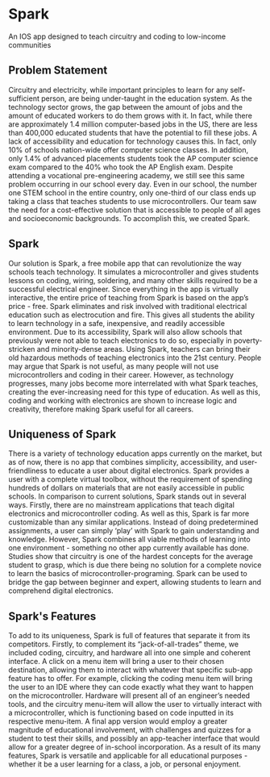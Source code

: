 # Spark
<html>
  <body>
An IOS app designed to teach circuitry and coding to low-income communities
<p align="center">
  <object data="http://www.youtube.com/embed/W7qWa52k-nE"
   width="560" height="315"></object>
</p>

## Problem Statement
Circuitry and electricity, while important principles to learn for any self-sufficient person, are being under-taught in the education system. As the technology sector grows, the gap between the amount of jobs and the amount of educated workers to do them grows with it. In fact, while there are approximately 1.4 million computer-based jobs in the US, there are less than 400,000 educated students that have the potential to fill these jobs. A lack of accessibility and education for technology causes this. In fact, only 10% of schools nation-wide offer computer science classes. In addition, only 1.4% of advanced placements students took the AP computer science exam compared to the 40% who took the AP English exam. Despite attending a vocational pre-engineering academy, we still see this same problem occurring in our school every day. Even in our school, the number one STEM school in the entire country, only one-third of our class ends up taking a class that teaches students to use microcontrollers. Our team saw the need for a cost-effective solution that is accessible to people of all ages and socioeconomic backgrounds. To accomplish this, we created Spark.

## Spark
Our solution is Spark, a free mobile app that can revolutionize the way schools teach technology. It simulates a microcontroller and gives students lessons on coding, wiring, soldering, and many other skills required to be a successful electrical engineer. Since everything in the app is virtually interactive, the entire price of teaching from Spark is based on the app’s price - free. Spark eliminates and risk involved with traditional electrical education such as electrocution and fire. This gives all students the ability to learn technology in a safe, inexpensive, and readily accessible environment. Due to its accessibility, Spark will also allow schools that previously were not able to teach electronics to do so, especially in poverty-stricken and minority-dense areas. Using Spark, teachers can bring their old hazardous methods of teaching electronics into the 21st century. People may argue that Spark is not useful, as many people will not use microcontrollers and coding in their career. However, as technology progresses, many jobs become more interrelated with what Spark teaches, creating the ever-increasing need for this type of education. As well as this, coding and working with electronics are shown to increase logic and creativity, therefore making Spark useful for all careers.

## Uniqueness of Spark
There is a variety of technology education apps currently on the market, but as of now, there is no app that combines simplicity, accessibility, and user-friendliness to educate a user about digital electronics. Spark provides a user with a complete virtual toolbox, without the requirement of spending hundreds of dollars on materials that are not easily accessible in public schools. In comparison to current solutions, Spark stands out in several ways. Firstly, there are no mainstream applications that teach digital electronics and microcontroller coding. As well as this, Spark is far more customizable than any similar applications. Instead of doing predetermined assignments, a user can simply ‘play’ with Spark to gain understanding and knowledge. However, Spark combines all viable methods of learning into one environment - something no other app currently available has done. Studies show that circuitry is one of the hardest concepts for the average student to grasp, which is due there being no solution for a complete novice to learn the basics of microcontroller-programing. Spark can be used to bridge the gap between beginner and expert, allowing students to learn and comprehend digital electronics.

## Spark's Features
To add to its uniqueness, Spark is full of features that separate it from its competitors. Firstly, to complement its “jack-of-all-trades” theme, we included coding, circuitry, and hardware all into one simple and coherent interface. A click on a menu item will bring a user to their chosen destination, allowing them to interact with whatever that specific sub-app feature has to offer. For example, clicking the coding menu item will bring the user to an IDE where they can code exactly what they want to happen on the microcontroller. Hardware will present all of an engineer’s needed tools, and the circuitry menu-item will allow the user to virtually interact with a microcontroller, which is functioning based on code inputted in its respective menu-item. A final app version would employ a greater magnitude of educational involvement, with challenges and quizzes for a student to test their skills, and possibly an app-teacher interface that would allow for a greater degree of in-school incorporation. As a result of its many features, Spark is versatile and applicable for all educational purposes - whether it be a user learning for a class, a job, or personal enjoyment.
</body>
</html>
